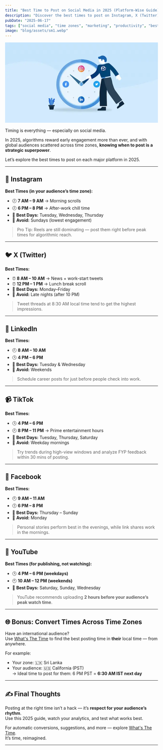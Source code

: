 ```yaml
---
title: "Best Time to Post on Social Media in 2025 (Platform-Wise Guide)"
description: "Discover the best times to post on Instagram, X (Twitter), LinkedIn, and more — based on 2025's engagement patterns and time zones."
pubDate: "2025-06-17"
tags: ["social media", "time zones", "marketing", "productivity", "best times"]
image: "blog/assets/sm1.webp"
---
```


![Placeholder Image 1](assets/sm.webp "What's The Time")

Timing is everything — especially on social media.

In 2025, algorithms reward early engagement more than ever, and with global audiences scattered across time zones, **knowing when to post is a strategic superpower**.

Let’s explore the best times to post on each major platform in 2025.

---

## 📸 Instagram

**Best Times (in your audience’s time zone):**

- 🕖 **7 AM – 9 AM** → Morning scrolls  
- 🕖 **6 PM – 8 PM** → After-work chill time  
- 📆 **Best Days:** Tuesday, Wednesday, Thursday  
- 🛑 **Avoid:** Sundays (lowest engagement)

> Pro Tip: Reels are still dominating — post them right before peak times for algorithmic reach.

---

## 🐦 X (Twitter)

**Best Times:**

- ⏰ **8 AM – 10 AM** → News + work-start tweets  
- ⏰ **12 PM – 1 PM** → Lunch break scroll  
- 📆 **Best Days:** Monday–Friday  
- 🛑 **Avoid:** Late nights (after 10 PM)

> Tweet threads at 8:30 AM local time tend to get the highest impressions.

---

## 💼 LinkedIn

**Best Times:**

- 🕘 **8 AM – 10 AM**  
- 🕓 **4 PM – 6 PM**  
- 📆 **Best Days:** Tuesday & Wednesday  
- 🛑 **Avoid:** Weekends

> Schedule career posts for just before people check into work.

---

## 📹 TikTok

**Best Times:**

- 🕓 **4 PM – 6 PM**  
- 🕗 **8 PM – 11 PM** → Prime entertainment hours  
- 📆 **Best Days:** Tuesday, Thursday, Saturday  
- 🛑 **Avoid:** Weekday mornings

> Try trends during high-view windows and analyze FYP feedback within 30 mins of posting.

---

## 👥 Facebook

**Best Times:**

- 🕙 **9 AM – 11 AM**  
- 🕕 **6 PM – 8 PM**  
- 📆 **Best Days:** Thursday – Sunday  
- 🛑 **Avoid:** Monday

> Personal stories perform best in the evenings, while link shares work in the mornings.

---

## 🧠 YouTube

**Best Times (for publishing, not watching):**

- 🕓 **4 PM – 6 PM (weekdays)**  
- 🕙 **10 AM – 12 PM (weekends)**  
- 📆 **Best Days:** Saturday, Sunday, Wednesday

> YouTube recommends uploading **2 hours before your audience’s peak watch time**.

---

## 🌐 Bonus: Convert Times Across Time Zones

Have an international audience?  
Use [What's The Time](https://whatsthetime.online) to find the best posting time in **their** local time — from anywhere.

For example:

- Your zone: 🇱🇰 Sri Lanka  
- Your audience: 🇺🇸 California (PST)  
→ Ideal time to post for them: 6 PM PST = **6:30 AM IST next day**

---

## ✍️ Final Thoughts

Posting at the right time isn’t a hack — it’s **respect for your audience’s rhythm**.  
Use this 2025 guide, watch your analytics, and test what works best.

For automatic conversions, suggestions, and more — explore [What's The Time](https://whatsthetime.online).  
It’s time, reimagined.

---
